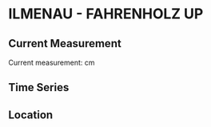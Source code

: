# ILMENAU - FAHRENHOLZ UP

## Current Measurement

Current measurement: <Value topic="rivers/pegel-online/ILMENAU/FAHRENHOLZ_UP/measurementValue"/> cm

## Time Series

<TimeSeries topic="rivers/pegel-online/ILMENAU/FAHRENHOLZ_UP/measurementValue" period="week" />

## Location

<WorldMap>
  <Marker lat="53.360316893863875" lon="10.315492584985282" labelTopic="rivers/pegel-online/ILMENAU/FAHRENHOLZ_UP" />
</WorldMap>
